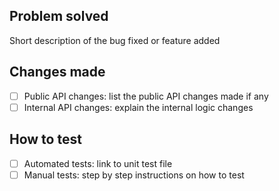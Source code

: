 ## Problem solved

Short description of the bug fixed or feature added

## Changes made

- [ ] Public API changes: list the public API changes made if any
- [ ] Internal API changes: explain the internal logic changes

## How to test

- [ ] Automated tests: link to unit test file
- [ ] Manual tests: step by step instructions on how to test
